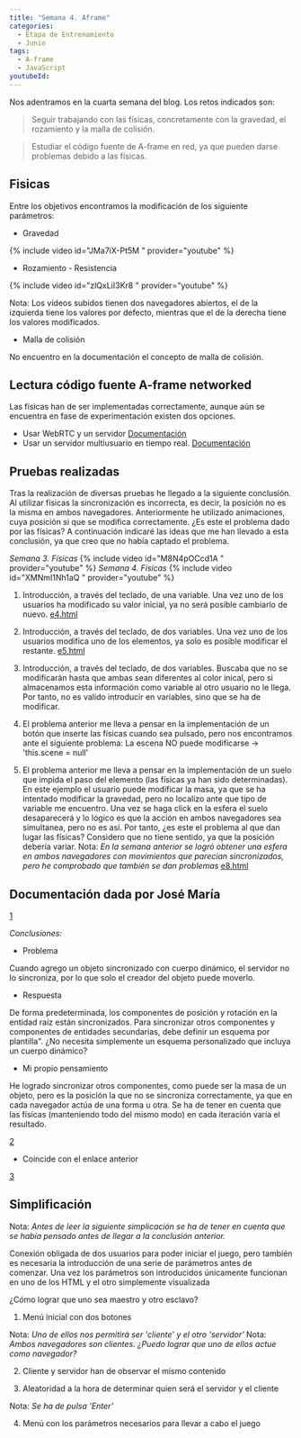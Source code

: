 ```yaml
---
title: "Semana 4. Aframe"
categories:
  - Etapa de Entrenamiento
  - Junio
tags:
  - A-frame
  - JavaScript
youtubeId: 
---
```



Nos adentramos en la cuarta semana del blog. Los retos indicados son:

> Seguir trabajando con las físicas, concretamente con la gravedad, el rozamiento y la malla de colisión.

> Estudiar el código fuente de A-frame en red, ya que pueden darse problemas debido a las físicas. 


## **Fisicas**

Entre los objetivos encontramos la modificación de los siguiente parámetros:

* Gravedad

{% include video id="JMa7iX-Pt5M " provider="youtube" %}

* Rozamiento - Resistencia 

{% include video id="zlQxLiI3Kr8 " provider="youtube" %} 

Nota: Los vídeos subidos tienen dos navegadores abiertos, el de la izquierda tiene los valores por defecto, mientras que el de la derecha tiene los valores modificados. 

* Malla de colisión 

No encuentro en la documentación el concepto de malla de colisión.

## **Lectura código fuente A-frame networked**

Las físicas han de ser implementadas correctamente, aunque aún se encuentra en fase de experimentación existen dos opciones. 

* Usar WebRTC y un servidor
[Documentación](https://github.com/haydenjameslee/networked-aframe)
* Usar un servidor multiusuario en tiempo real. 
[Documentación](http://lance.gg/)


## **Pruebas realizadas**

Tras la realización de diversas pruebas he llegado a la siguiente conclusión. Al utilizar físicas la sincronización es incorrecta, es decir, la posición no es la misma en ambos navegadores. Anteriormente he utilizado animaciones, cuya posición si que se modifica correctamente. ¿Es este el problema dado por las físicas?
A continuación indicaré las ideas que me han llevado a esta conclusión, ya que creo que no había captado el problema. 

*Semana 3. Físicas*
{% include video id="M8N4pOCcd1A " provider="youtube" %} 
*Semana 4. Físicas*
{% include video id="XMNmI1Nh1aQ " provider="youtube" %} 

1. Introducción, a través del teclado, de una variable. Una vez uno de los usuarios ha modificado su valor inicial, ya no será posible cambiarlo de nuevo. 
[e4.html](https://github.com/RoboticsLabURJC/2022-tfg-ana-villanueva/blob/main/otros/6J/naf-tutorial/examples/e4.html)

2. Introducción, a través del teclado, de dos variables. Una vez uno de los usuarios modifica uno de los elementos, ya solo es posible modificar el restante. 
[e5.html](https://github.com/RoboticsLabURJC/2022-tfg-ana-villanueva/blob/main/otros/6J/naf-tutorial/examples/e5.html)

3. Introducción, a través del teclado, de dos variables. Buscaba que no se modificarán hasta que ambas sean diferentes al color inical, pero si almacenamos esta información como variable al otro usuario no le llega. Por tanto, no es valido introducir en variables, sino que se ha de modificar.

4. El problema anterior me lleva a pensar en la implementación de un botón que inserte las físicas cuando sea pulsado, pero nos encontramos ante el siguiente problema: La escena NO puede modificarse -> 'this.scene = null'

5. El problema anterior me lleva a pensar en la implementación de un suelo que impida el paso del elemento (las físicas ya han sido determinadas). En este ejemplo el usuario puede modificar la masa, ya que se ha intentado modificar la gravedad, pero no localizo ante que tipo de variable me encuentro. Una vez se haga click en la esfera el suelo desaparecerá y lo lógico es que la acción en ambos navegadores sea simultanea, pero no es así. Por tanto, ¿es este el problema al que dan lugar las físicas? Considero que no tiene sentido, ya que la posición debería variar.
Nota: *En la semana anterior se logró obtener una esfera en ambos navegadores con movimientos que parecian sincronizados, pero he comprobado que también se dan problemas*
[e8.html](https://github.com/RoboticsLabURJC/2022-tfg-ana-villanueva/blob/main/otros/6J/naf-tutorial/examples/e8.html)

## **Documentación dada por José María**

[1]([https://github.com/RoboticsLabURJC/2022-tfg-ana-villanueva/blob/main/otros/6J/naf-tutorial/examples/e8.html](https://stackoverflow.com/questions/70205611/how-do-i-synchronize-dynamic-body-element-networked-a-frame-and-a-frame-physics))

*Conclusiones:*

* Problema 

Cuando agrego un objeto sincronizado con cuerpo dinámico, el servidor no lo sincroniza, por lo que solo el creador del objeto puede moverlo. 

* Respuesta

De forma predeterminada, los componentes de posición y rotación en la entidad raíz están sincronizados. Para sincronizar otros componentes y componentes de entidades secundarias, debe definir un esquema por plantilla". ¿No necesita simplemente un esquema personalizado que incluya un cuerpo dinámico? 

* Mi propio pensamiento   

He logrado sincronizar otros componentes, como puede ser la masa de un objeto, pero es la posición la que no se sincroniza correctamente, ya que en cada navegador actúa de una forma u otra. Se ha de tener en cuenta que las físicas (manteniendo todo del mismo modo) en cada iteración varía el resultado.  

[2]([https://github.com/RoboticsLabURJC/2022-tfg-ana-villanueva/blob/main/otros/6J/naf-tutorial/examples/e8.html](https://stackoverflow.com/questions/70205611/how-do-i-synchronize-dynamic-body-element-networked-a-frame-and-a-frame-physics))

* Coincide con el enlace anterior

[3]([https://github.com/RoboticsLabURJC/2022-tfg-ana-villanueva/blob/main/otros/6J/naf-tutorial/examples/e8.html](https://openbase.com/js/networked-aframe/documentation))

## **Simplificación**

Nota: *Antes de leer la siguiente simplicación se ha de tener en cuenta que se había pensado antes de llegar a la conclusión anterior.*

Conexión obligada de dos usuarios para poder iniciar el juego, pero también es necesaria la introducción de una serie de parámetros antes de comenzar. Una vez los parámetros son introducidos únicamente funcionan en uno de los HTML y el otro simplemente visualizada

¿Cómo lograr que uno sea maestro y otro esclavo?

1. Menú inicial con dos botones 

Nota: *Uno de ellos nos permitirá ser 'cliente' y el otro 'servidor'*
Nota: *Ambos navegadores son clientes. ¿Puedo lograr que uno de ellos actue como navegador?*

2. Cliente y servidor han de observar el mismo contenido 

3. Aleatoridad a la hora de determinar quien será el servidor y el cliente

Nota: *Se ha de pulsa 'Enter'*

4. Menú con los parámetros necesarios para llevar a cabo el juego 

